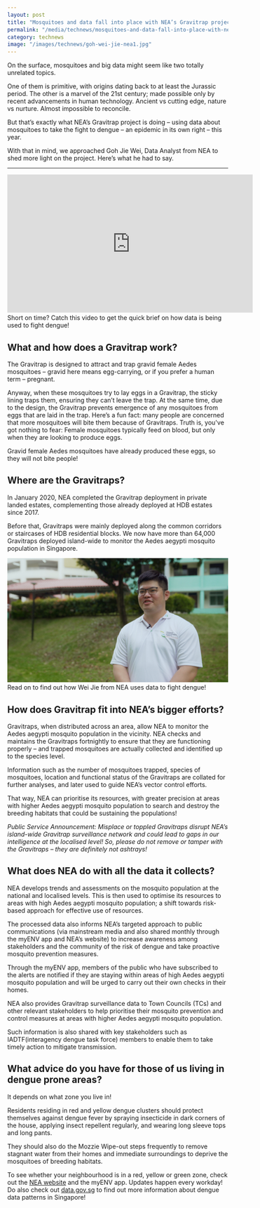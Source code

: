 ```yaml
---
layout: post
title: "Mosquitoes and data fall into place with NEA’s Gravitrap project"
permalink: "/media/technews/mosquitoes-and-data-fall-into-place-with-nea-gravitrap-project"
category: technews
image: "/images/technews/goh-wei-jie-nea1.jpg"
---
```



On the surface, mosquitoes and big data might seem like two totally unrelated topics.

One of them is primitive, with origins dating back to at least the Jurassic period. The other is a marvel of the 21st century; made possible only by recent advancements in human technology. Ancient vs cutting edge, nature vs nurture. Almost impossible to reconcile. 

But that’s exactly what NEA’s Gravitrap project is doing – using data about mosquitoes to take the fight to dengue – an epidemic in its own right – this year.  

With that in mind, we approached Goh Jie Wei,  Data Analyst from NEA to shed more light on the project. Here’s what he had to say.

---

<iframe width="560" height="315" src="https://www.youtube.com/embed/8GClNSuLLdw" title="YouTube video player" frameborder="0" allow="accelerometer; autoplay; clipboard-write; encrypted-media; gyroscope; picture-in-picture" allowfullscreen></iframe>
Short on time? Catch this video to get the quick brief on how data is being used to fight dengue!

## What and how does a Gravitrap work?


The Gravitrap is designed to attract and trap gravid female Aedes mosquitoes – gravid here means egg-carrying, or if you prefer a human term – pregnant. 

Anyway, when these mosquitoes try to lay eggs in a Gravitrap, the sticky lining traps them, ensuring they can’t leave the trap. At the same time, due to the design, the Gravitrap prevents emergence of any mosquitoes from eggs that are laid in the trap. 
Here’s a fun fact: many people are concerned that more mosquitoes will bite them because of Gravitraps. Truth is, you've got nothing to fear:  Female mosquitoes typically feed on blood, but only when they are looking to produce eggs. 

Gravid female Aedes mosquitoes have already produced these eggs, so they will not bite people! 

## Where are the Gravitraps? 

In January 2020, NEA completed the Gravitrap deployment in private landed estates, complementing those already deployed at HDB estates since 2017. 

Before that, Gravitraps were mainly deployed along the common corridors or staircases of HDB residential blocks. We now have more than 64,000 Gravitraps deployed island-wide to monitor the Aedes aegypti mosquito population in Singapore.



![Goh Wei Jie, NEA](/images/technews/goh-wei-jie-nea1.jpg) 
Read on to find out how Wei Jie from NEA uses data to fight dengue!


## How does Gravitrap fit into NEA’s bigger efforts? 

Gravitraps, when distributed across an area, allow NEA to monitor the Aedes aegypti mosquito population in the vicinity.  NEA checks and maintains the Gravitraps fortnightly to ensure that they are functioning properly – and trapped mosquitoes are actually collected and identified up to the species level.

Information such as the number of mosquitoes trapped, species of mosquitoes, location and functional status of the Gravitraps are collated for further analyses, and later used to guide NEA’s vector control efforts. 

That way, NEA can prioritise its resources, with greater precision at areas with higher Aedes aegypti mosquito population to search and destroy the breeding habitats that could be sustaining the populations!

*Public Service Announcement:
Misplace or toppled Gravitraps disrupt NEA’s island-wide Gravitrap surveillance network and could lead to gaps in our intelligence at the localised level! So, please do not remove or tamper with the Gravitraps – they are definitely not ashtrays!*


## What does NEA do with all the data it collects? 

NEA develops trends and assessments on the mosquito population at the national and localised levels. This is then used to optimise its resources to areas with high Aedes aegypti mosquito population; a shift towards risk-based approach for effective use of resources.

The processed data also informs NEA’s targeted approach to public communications (via mainstream media and also shared monthly through the myENV app and NEA’s website) to increase awareness among stakeholders and the community of the risk of dengue and take proactive mosquito prevention measures. 

Through the myENV app, members of the public who have subscribed to the alerts are notified if they are staying within areas of high Aedes aegypti mosquito population and will be urged to carry out their own checks in their homes. 

NEA also provides Gravitrap surveillance data to Town Councils (TCs) and other relevant stakeholders to help prioritise their mosquito prevention and control measures at areas with higher Aedes aegypti mosquito population. 

Such information is also shared with key stakeholders such as IADTF(interagency dengue task force)  members to enable them to take timely action to mitigate transmission.

## What advice do you have for those of us living in dengue prone areas? 

It depends on what zone you live in!  

Residents residing in red and yellow dengue clusters should protect themselves against dengue fever by spraying insecticide in dark corners of the house, applying insect repellent regularly, and wearing long sleeve tops and long pants. 

They should also do the Mozzie Wipe-out steps frequently to remove stagnant water from their homes and immediate surroundings to deprive the mosquitoes of breeding habitats. 

To see whether your neighbourhood is in a red, yellow or green zone, check out the [NEA website](www.nea.gov.sg) and the myENV app. Updates happen every workday! Do also check out [data.gov.sg](www.data.gov.sg) to find out more information about dengue data patterns in Singapore!


